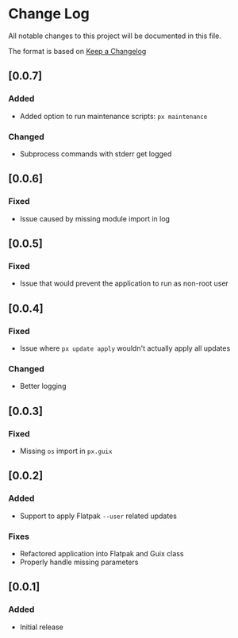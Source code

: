 # Change Log

All notable changes to this project will be documented in this file.

The format is based on [Keep a Changelog](http://keepachangelog.com/)

## [0.0.7]
### Added

- Added option to run maintenance scripts: `px maintenance`

### Changed

- Subprocess commands with stderr get logged

## [0.0.6]
### Fixed

- Issue caused by missing module import in log

## [0.0.5]
### Fixed

- Issue that would prevent the application to run as non-root user

## [0.0.4]
### Fixed

- Issue where `px update apply` wouldn't actually apply all updates

### Changed

- Better logging

## [0.0.3]
### Fixed

- Missing `os` import in `px.guix`

## [0.0.2]
### Added

- Support to apply Flatpak `--user` related updates

### Fixes

- Refactored application into Flatpak and Guix class
- Properly handle missing parameters

## [0.0.1]
### Added

- Initial release
